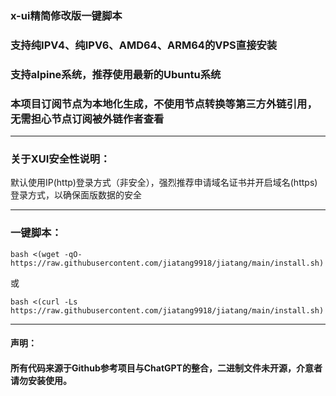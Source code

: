 
### x-ui精简修改版一键脚本

### 支持纯IPV4、纯IPV6、AMD64、ARM64的VPS直接安装

### 支持alpine系统，推荐使用最新的Ubuntu系统

### 本项目订阅节点为本地化生成，不使用节点转换等第三方外链引用，无需担心节点订阅被外链作者查看

-----------------------------------------------
### 关于XUI安全性说明：

默认使用IP(http)登录方式（非安全），强烈推荐申请域名证书并开启域名(https)登录方式，以确保面版数据的安全

-------------------------------

### 一键脚本：
```
bash <(wget -qO- https://raw.githubusercontent.com/jiatang9918/jiatang/main/install.sh)
```
或
```
bash <(curl -Ls https://raw.githubusercontent.com/jiatang9918/jiatang/main/install.sh)
```
-----------------------------------------------------
#### 声明：

#### 所有代码来源于Github参考项目与ChatGPT的整合，二进制文件未开源，介意者请勿安装使用。
